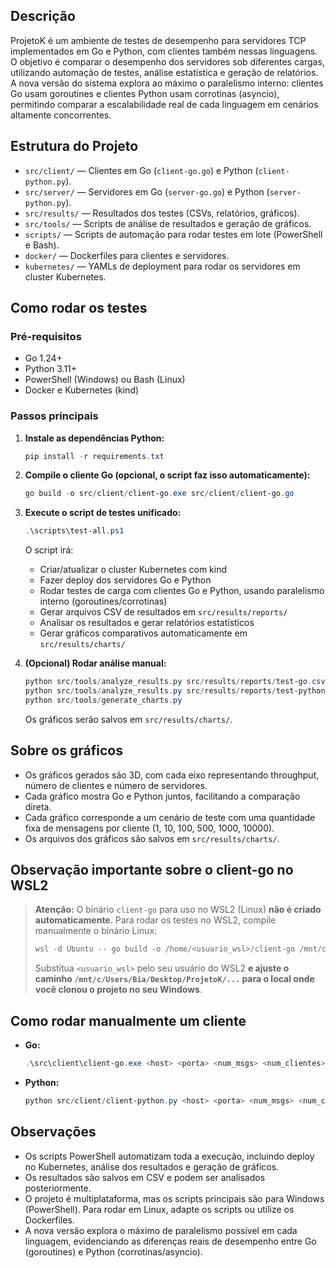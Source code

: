 ## Descrição

ProjetoK é um ambiente de testes de desempenho para servidores TCP implementados em Go e Python, com clientes também nessas linguagens. O objetivo é comparar o desempenho dos servidores sob diferentes cargas, utilizando automação de testes, análise estatística e geração de relatórios. A nova versão do sistema explora ao máximo o paralelismo interno: clientes Go usam goroutines e clientes Python usam corrotinas (asyncio), permitindo comparar a escalabilidade real de cada linguagem em cenários altamente concorrentes.

## Estrutura do Projeto

- `src/client/` — Clientes em Go (`client-go.go`) e Python (`client-python.py`).
- `src/server/` — Servidores em Go (`server-go.go`) e Python (`server-python.py`).
- `src/results/` — Resultados dos testes (CSVs, relatórios, gráficos).
- `src/tools/` — Scripts de análise de resultados e geração de gráficos.
- `scripts/` — Scripts de automação para rodar testes em lote (PowerShell e Bash).
- `docker/` — Dockerfiles para clientes e servidores.
- `kubernetes/` — YAMLs de deployment para rodar os servidores em cluster Kubernetes.


## Como rodar os testes

### Pré-requisitos
- Go 1.24+
- Python 3.11+
- PowerShell (Windows) ou Bash (Linux)
- Docker e Kubernetes (kind)

### Passos principais

1. **Instale as dependências Python:**
   ```powershell
   pip install -r requirements.txt
   ```

2. **Compile o cliente Go (opcional, o script faz isso automaticamente):**
   ```powershell
   go build -o src/client/client-go.exe src/client/client-go.go
   ```

3. **Execute o script de testes unificado:**
   ```powershell
   .\scripts\test-all.ps1
   ```
   O script irá:
   - Criar/atualizar o cluster Kubernetes com kind
   - Fazer deploy dos servidores Go e Python
   - Rodar testes de carga com clientes Go e Python, usando paralelismo interno (goroutines/corrotinas)
   - Gerar arquivos CSV de resultados em `src/results/reports/`
   - Analisar os resultados e gerar relatórios estatísticos
   - Gerar gráficos comparativos automaticamente em `src/results/charts/`

4. **(Opcional) Rodar análise manual:**
   ```powershell
   python src/tools/analyze_results.py src/results/reports/test-go.csv go
   python src/tools/analyze_results.py src/results/reports/test-python.csv python
   python src/tools/generate_charts.py
   ```
   Os gráficos serão salvos em `src/results/charts/`.


## Sobre os gráficos

- Os gráficos gerados são 3D, com cada eixo representando throughput, número de clientes e número de servidores.
- Cada gráfico mostra Go e Python juntos, facilitando a comparação direta.
- Cada gráfico corresponde a um cenário de teste com uma quantidade fixa de mensagens por cliente (1, 10, 100, 500, 1000, 10000).
- Os arquivos dos gráficos são salvos em `src/results/charts/`.

## Observação importante sobre o client-go no WSL2

> **Atenção:** O binário `client-go` para uso no WSL2 (Linux) **não é criado automaticamente**. Para rodar os testes no WSL2, compile manualmente o binário Linux:
> ```powershell
> wsl -d Ubuntu -- go build -o /home/<usuario_wsl>/client-go /mnt/c/Users/Bia/Desktop/ProjetoK/src/client/client-go.go
> ```
> Substitua `<usuario_wsl>` pelo seu usuário do WSL2 **e ajuste o caminho `/mnt/c/Users/Bia/Desktop/ProjetoK/...` para o local onde você clonou o projeto no seu Windows**.


## Como rodar manualmente um cliente

- **Go:**
  ```powershell
  .\src\client\client-go.exe <host> <porta> <num_msgs> <num_clientes> <cliente_id> <num_servidores> <num_clientes_total> <cenario_id> <repeticao>
  ```
- **Python:**
  ```powershell
  python src/client/client-python.py <host> <porta> <num_msgs> <num_clientes> <cliente_id> <num_servidores> <num_clientes_total> <cenario_id> <repeticao>
  ```

## Observações
- Os scripts PowerShell automatizam toda a execução, incluindo deploy no Kubernetes, análise dos resultados e geração de gráficos.
- Os resultados são salvos em CSV e podem ser analisados posteriormente.
- O projeto é multiplataforma, mas os scripts principais são para Windows (PowerShell). Para rodar em Linux, adapte os scripts ou utilize os Dockerfiles.
- A nova versão explora o máximo de paralelismo possível em cada linguagem, evidenciando as diferenças reais de desempenho entre Go (goroutines) e Python (corrotinas/asyncio).